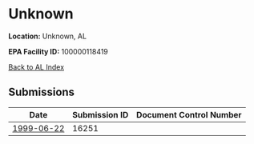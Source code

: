 # Unknown

**Location:** Unknown, AL

**EPA Facility ID:** 100000118419

[Back to AL Index](../../index.md)

## Submissions

| Date | Submission ID | Document Control Number |
|------|--------------|-------------------------|
| [1999-06-22](submissions/16251.md) | 16251 |  |
